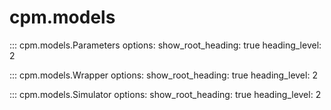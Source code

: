 # cpm.models

::: cpm.models.Parameters
    options:
        show_root_heading: true
        heading_level: 2

::: cpm.models.Wrapper
    options:
        show_root_heading: true
        heading_level: 2

::: cpm.models.Simulator
    options:
        show_root_heading: true
        heading_level: 2